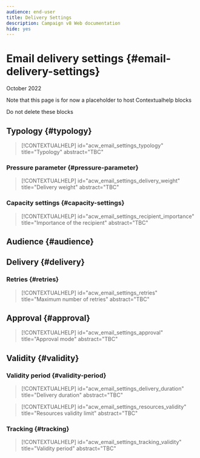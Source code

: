 ```yaml
---
audience: end-user
title: Delivery Settings
description: Campaign v8 Web documentation
hide: yes
---
```

# Email delivery settings {#email-delivery-settings}

October 2022 

Note that this page is for now a placeholder to host Contextualhelp blocks

Do not delete these blocks

## Typology {#typology}

>[!CONTEXTUALHELP]
>id="acw_email_settings_typology"
>title="Typology"
>abstract="TBC"

### Pressure parameter {#pressure-parameter}

>[!CONTEXTUALHELP]
>id="acw_email_settings_delivery_weight"
>title="Delivery weight"
>abstract="TBC"

### Capacity settings {#capacity-settings}

>[!CONTEXTUALHELP]
>id="acw_email_settings_recipient_importance"
>title="Importance of the recipient"
>abstract="TBC"


## Audience {#audience}

## Delivery {#delivery}

### Retries {#retries}

>[!CONTEXTUALHELP]
>id="acw_email_settings_retries"
>title="Maximum number of retries"
>abstract="TBC"

## Approval {#approval}

>[!CONTEXTUALHELP]
>id="acw_email_settings_approval"
>title="Approval mode"
>abstract="TBC"

## Validity {#validity}

### Validity period {#validity-period}

>[!CONTEXTUALHELP]
>id="acw_email_settings_delivery_duration"
>title="Delivery duration"
>abstract="TBC"

>[!CONTEXTUALHELP]
>id="acw_email_settings_resources_validity"
>title="Resources validity limit"
>abstract="TBC"


### Tracking {#tracking}

>[!CONTEXTUALHELP]
>id="acw_email_settings_tracking_validity"
>title="Validity period"
>abstract="TBC"














